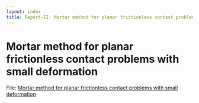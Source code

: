 ```yaml
---
layout: index
title: Report-II: Mortar method for planar frictionless contact problems with small deformation
---
```


# Mortar method for planar frictionless contact problems with small deformation

File: [Mortar method for planar frictionless contact problems with small deformation](/assets/reports/report-ii.pdf)